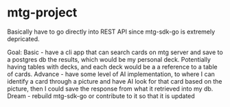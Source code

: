 # mtg-project
Basically have to go directly into REST API since mtg-sdk-go is extremely depricated.

Goal:
    Basic - have a cli app that can search cards on mtg server and save to a postgres db the results, which would be my personal deck. Potentially having tables with decks, and each deck would be a a reference to a table of cards.
    Advance - have some level of AI implementation, to where I can identify a card through a picture and have AI look for that card based on the picture, then I could save the response from what it retrieved into my db.
    Dream - rebuild mtg-sdk-go or contribute to it so that it is updated
